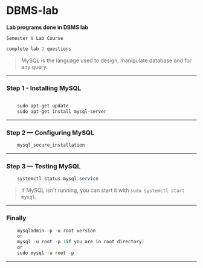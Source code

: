 # DBMS-lab


__Lab programs done in DBMS lab__


`Semester V Lab Course`

```java
complete lab 2 questions
```


>MySQL is the language used to design, manipulate database and for any query.
---------------------------------------------------------------------------
### Step 1 - Installing MySQL
```java

    sudo apt-get update
    sudo apt-get install mysql-server
```
---------------------------------------------------------------------------
### Step 2 — Configuring MySQL
```java
    mysql_secure_installation

```
---------------------------------------------------------------------------
### Step 3 — Testing MySQL
```java
    systemctl status mysql.service
```
>If MySQL isn't running, you can start it with `sudo systemctl start mysql`.
---------------------------------------------------------------------------
### Finally
```java
    mysqladmin -p -u root version
    or
    mysql -u root -p (if you are in root directory)
    or
    sudo mysql -u root -p
```
---------------------------------------------------------------------------
